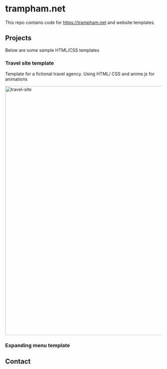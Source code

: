 # trampham.net

This repo contains code for https://trampham.net and website templates.

## Projects

Below are some sample HTML/CSS templates
### Travel site template

Template for a fictional travel agency. Using HTML/ CSS and anime.js for animations

<img width="800" alt="travel-site" src="https://user-images.githubusercontent.com/88192771/127772989-55884e59-6000-4b9c-a3fe-e1d61601a310.PNG">

### Expanding menu template

## Contact
